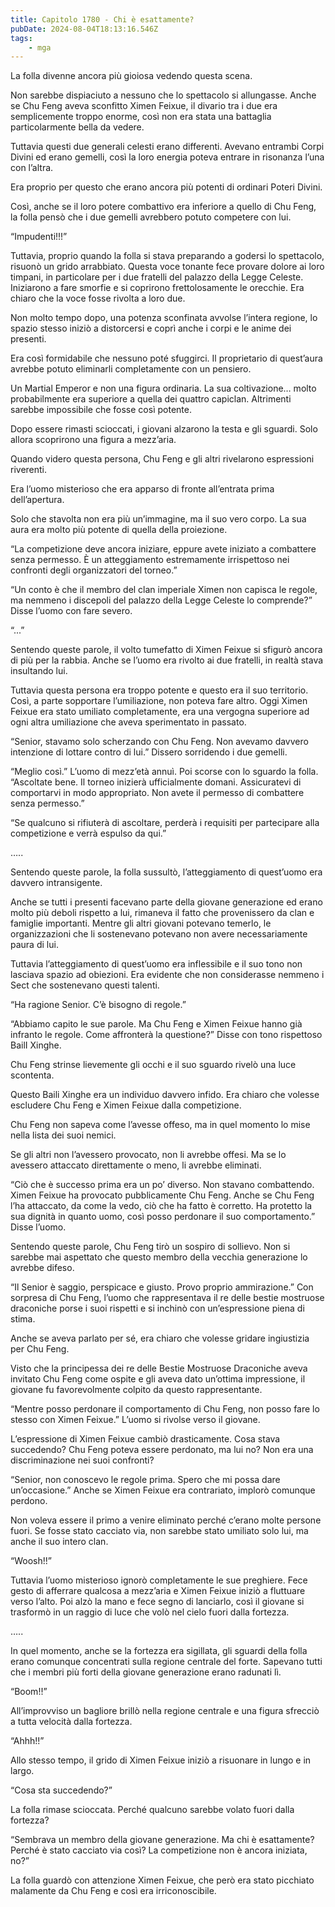 ```yaml
---
title: Capitolo 1780 - Chi è esattamente?
pubDate: 2024-08-04T18:13:16.546Z
tags:
    - mga
---
```



La folla divenne ancora più gioiosa vedendo questa scena.


Non sarebbe dispiaciuto a nessuno che lo spettacolo si allungasse. Anche se Chu Feng aveva sconfitto Ximen Feixue, il divario tra i due era semplicemente troppo enorme, così non era stata una battaglia particolarmente bella da vedere.


Tuttavia questi due generali celesti erano differenti. Avevano entrambi Corpi Divini ed erano gemelli, così la loro energia poteva entrare in risonanza l’una con l’altra.


Era proprio per questo che erano ancora più potenti di ordinari Poteri Divini.


Così, anche se il loro potere combattivo era inferiore a quello di Chu Feng, la folla pensò che i due gemelli avrebbero potuto competere con lui.

“Impudenti!!!”


Tuttavia, proprio quando la folla si stava preparando a godersi lo spettacolo, risuonò un grido arrabbiato. Questa voce tonante fece provare dolore ai loro timpani, in particolare per i due fratelli del palazzo della Legge Celeste. Iniziarono a fare smorfie e si coprirono frettolosamente le orecchie. Era chiaro che la voce fosse rivolta a loro due.

Non molto tempo dopo, una potenza sconfinata avvolse l’intera regione, lo spazio stesso iniziò a distorcersi e coprì anche i corpi e le anime dei presenti.


Era così formidabile che nessuno poté sfuggirci. Il proprietario di quest’aura avrebbe potuto eliminarli completamente con un pensiero.

Un Martial Emperor e non una figura ordinaria. La sua coltivazione… molto probabilmente era superiore a quella dei quattro capiclan. Altrimenti sarebbe impossibile che fosse così potente.


Dopo essere rimasti scioccati, i giovani alzarono la testa e gli sguardi. Solo allora scoprirono una figura a mezz’aria.

Quando videro questa persona, Chu Feng e gli altri rivelarono espressioni riverenti.


Era l’uomo misterioso che era apparso di fronte all’entrata prima dell’apertura.


Solo che stavolta non era più un’immagine, ma il suo vero corpo. La sua aura era molto più potente di quella della proiezione.


“La competizione deve ancora iniziare, eppure avete iniziato a combattere senza permesso. È un atteggiamento estremamente irrispettoso nei confronti degli organizzatori del torneo.”

“Un conto è che il membro del clan imperiale Ximen non capisca le regole, ma nemmeno i discepoli del palazzo della Legge Celeste lo comprende?” Disse l’uomo con fare severo.


“...”


Sentendo queste parole, il volto tumefatto di Ximen Feixue si sfigurò ancora di più per la rabbia. Anche se l’uomo era rivolto ai due fratelli, in realtà stava insultando lui.


Tuttavia questa persona era troppo potente e questo era il suo territorio. Così, a parte sopportare l’umiliazione, non poteva fare altro. Oggi Ximen Feixue era stato umiliato completamente, era una vergogna superiore ad ogni altra umiliazione che aveva sperimentato in passato.


“Senior, stavamo solo scherzando con Chu Feng. Non avevamo davvero intenzione di lottare contro di lui.” Dissero sorridendo i due gemelli.


“Meglio così.” L’uomo di mezz’età annuì. Poi scorse con lo sguardo la folla. “Ascoltate bene. Il torneo inizierà ufficialmente domani. Assicuratevi di comportarvi in modo appropriato. Non avete il permesso di combattere senza permesso.”

“Se qualcuno si rifiuterà di ascoltare, perderà i requisiti per partecipare alla competizione e verrà espulso da qui.”


…..


Sentendo queste parole, la folla sussultò, l’atteggiamento di quest’uomo era davvero intransigente.


Anche se tutti i presenti facevano parte della giovane generazione ed erano molto più deboli rispetto a lui, rimaneva il fatto che provenissero da clan e famiglie importanti. Mentre gli altri giovani potevano temerlo, le organizzazioni che li sostenevano potevano non avere necessariamente paura di lui.


Tuttavia l’atteggiamento di quest’uomo era inflessibile e il suo tono non lasciava spazio ad obiezioni. Era evidente che non considerasse nemmeno i Sect che sostenevano questi talenti.


“Ha ragione Senior. C’è bisogno di regole.”


“Abbiamo capito le sue parole. Ma Chu Feng e Ximen Feixue hanno già infranto le regole. Come affronterà la questione?” Disse con tono rispettoso BailI Xinghe.


Chu Feng strinse lievemente gli occhi e il suo sguardo rivelò una luce scontenta.


Questo Baili Xinghe era un individuo davvero infido. Era chiaro che volesse escludere Chu Feng e Ximen Feixue dalla competizione.


Chu Feng non sapeva come l’avesse offeso, ma in quel momento lo mise nella lista dei suoi nemici.


Se gli altri non l’avessero provocato, non li avrebbe offesi. Ma se lo avessero attaccato direttamente o meno, li avrebbe eliminati.


“Ciò che è successo prima era un po’ diverso. Non stavano combattendo. Ximen Feixue ha provocato pubblicamente Chu Feng. Anche se Chu Feng l’ha attaccato, da come la vedo, ciò che ha fatto è corretto. Ha protetto la sua dignità in quanto uomo, così posso perdonare il suo comportamento.” Disse l’uomo.


Sentendo queste parole, Chu Feng tirò un sospiro di sollievo. Non si sarebbe mai aspettato che questo membro della vecchia generazione lo avrebbe difeso.

“Il Senior è saggio, perspicace e giusto. Provo proprio ammirazione.” Con sorpresa di Chu Feng, l’uomo che rappresentava il re delle bestie mostruose draconiche porse i suoi rispetti e si inchinò con un’espressione piena di stima.


Anche se aveva parlato per sé, era chiaro che volesse gridare ingiustizia per Chu Feng.


Visto che la principessa dei re delle Bestie Mostruose Draconiche aveva invitato Chu Feng come ospite e gli aveva dato un’ottima impressione, il giovane fu favorevolmente colpito da questo rappresentante.


“Mentre posso perdonare il comportamento di Chu Feng, non posso fare lo stesso con Ximen Feixue.” L’uomo si rivolse verso il giovane.


L’espressione di Ximen Feixue cambiò drasticamente. Cosa stava succedendo? Chu Feng poteva essere perdonato, ma lui no? Non era una discriminazione nei suoi confronti?


“Senior, non conoscevo le regole prima. Spero che mi possa dare un’occasione.” Anche se Ximen Feixue era contrariato, implorò comunque perdono.


Non voleva essere il primo a venire eliminato perché c’erano molte persone fuori. Se fosse stato cacciato via, non sarebbe stato umiliato solo lui, ma anche il suo intero clan.


“Woosh!!”


Tuttavia l’uomo misterioso ignorò completamente le sue preghiere. Fece gesto di afferrare qualcosa a mezz’aria e Ximen Feixue iniziò a fluttuare verso l’alto. Poi alzò la mano e fece segno di lanciarlo, così il giovane si trasformò in un raggio di luce che volò nel cielo fuori dalla fortezza.


…..


In quel momento, anche se la fortezza era sigillata, gli sguardi della folla erano comunque concentrati sulla regione centrale del forte. Sapevano tutti che i membri più forti della giovane generazione erano radunati lì.


“Boom!!”


All’improvviso un bagliore brillò nella regione centrale e una figura sfrecciò a tutta velocità dalla fortezza.

“Ahhh!!”


Allo stesso tempo, il grido di Ximen Feixue iniziò a risuonare in lungo e in largo.

“Cosa sta succedendo?”


La folla rimase scioccata. Perché qualcuno sarebbe volato fuori dalla fortezza?

“Sembrava un membro della giovane generazione. Ma chi è esattamente? Perché è stato cacciato via così? La competizione non è ancora iniziata, no?”


La folla guardò con attenzione Ximen Feixue, che però era stato picchiato malamente da Chu Feng e così era irriconoscibile.



